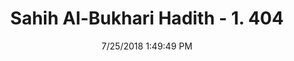 ---
title        : "Sahih Al-Bukhari Hadith - 1. 404"
date         : 7/25/2018 1:49:49 PM
draft        : false
type         : "hadith"
layout       : "hadith"
BookCode     : "SHB"
VolumeNumber : "1"
HadithNumber : "404"
categories  :  ["Prayer-Spitting while praying"]
tags  :  ["Anas"]
---
